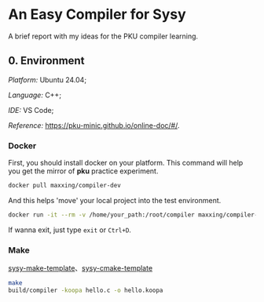 # An Easy Compiler for Sysy

A brief report with my ideas for the PKU compiler learning.

## 0. Environment

*Platform:* Ubuntu 24.04; 

*Language:* C++; 

*IDE:* VS Code;

*Reference:* https://pku-minic.github.io/online-doc/#/.

### Docker

First, you should install docker on your platform. This command will help you get the mirror of **pku** practice experiment.

```bash
docker pull maxxing/compiler-dev
```
And this helps 'move' your local project into the test environment.
```bash
docker run -it --rm -v /home/your_path:/root/compiler maxxing/compiler-dev bash
```
If wanna exit, just type `exit` or `Ctrl+D`.

### Make

[sysy-make-template](https://github.com/pku-minic/sysy-make-template)、[sysy-cmake-template](https://github.com/pku-minic/sysy-cmake-template)



```bash
make
build/compiler -koopa hello.c -o hello.koopa
```


